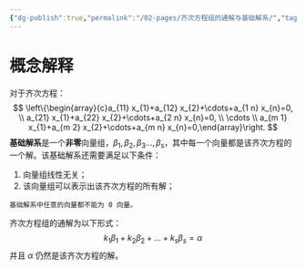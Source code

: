 ```yaml
---
{"dg-publish":true,"permalink":"/02-pages/齐次方程组的通解与基础解系/","tags":["personal/blog","线性代数/线性方程组"]}
---
```


# 概念解释
对于齐次方程：
$$
\left\{\begin{array}{c}a_{11} x_{1}+a_{12} x_{2}+\cdots+a_{1 n} x_{n}=0, \\ a_{21} x_{1}+a_{22} x_{2}+\cdots+a_{2 n} x_{n}=0, \\ \cdots \\ a_{m 1} x_{1}+a_{m 2} x_{2}+\cdots+a_{m n} x_{n}=0,\end{array}\right. 
$$
**基础解系**是一个**非零**向量组，$\displaystyle \beta_{1},\beta_{2},\beta_{3}\dots,\beta_{s}$，其中每一个向量都是该齐次方程的一个解。该基础解系还需要满足以下条件：
 1. 向量组线性无关；
 2. 该向量组可以表示出该齐次方程的所有解；

```ad-tip
基础解系中任意的向量都不能为 0 向量。
```

齐次方程组的通解为以下形式：
$$
k_{1}\beta_{1}+k_{2}\beta_{2}+\dots+k_{s}\beta_{s}=\alpha
$$
并且 $\displaystyle \alpha$ 仍然是该齐次方程的解。

 